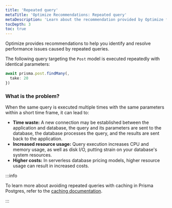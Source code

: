 ```yaml
---
title: 'Repeated query'
metaTitle: 'Optimize Recommendations: Repeated query'
metaDescription: 'Learn about the recommendation provided by Optimize for repeated queries.'
tocDepth: 3
toc: true
---
```


Optimize provides recommendations to help you identify and resolve performance issues caused by repeated queries.

The following query targeting the `Post` model is executed repeatedly with identical parameters:

```ts
await prisma.post.findMany(,
  take: 20
})
```

### What is the problem?

When the same query is executed multiple times with the same parameters within a short time frame, it can lead to:

- **Time waste:** A new connection may be established between the application and database, the query and its parameters are sent to the database, the database processes the query, and the results are sent back to the application.
- **Increased resource usage:** Query execution increases CPU and memory usage, as well as disk I/O, putting strain on your database's system resources.
- **Higher costs:** In serverless database pricing models, higher resource usage can result in increased costs.

:::info

To learn more about avoiding repeated queries with caching in Prisma Postgres, refer to the [caching documentation](/postgres/database/caching).

:::
